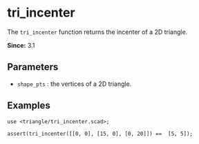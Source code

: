 # tri_incenter

The `tri_incenter` function returns the incenter of a 2D triangle. 

**Since:** 3.1

## Parameters

- `shape_pts` : the vertices of a 2D triangle.

## Examples

    use <triangle/tri_incenter.scad>;
   
    assert(tri_incenter([[0, 0], [15, 0], [0, 20]]) ==  [5, 5]);